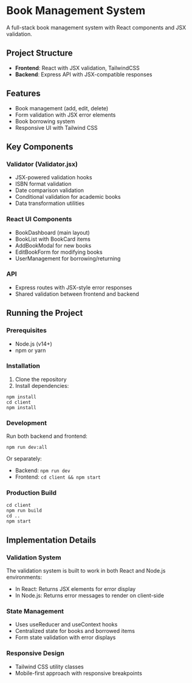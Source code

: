 # Book Management System

A full-stack book management system with React components and JSX validation.

## Project Structure

- **Frontend**: React with JSX validation, TailwindCSS
- **Backend**: Express API with JSX-compatible responses

## Features

- Book management (add, edit, delete)
- Form validation with JSX error elements
- Book borrowing system
- Responsive UI with Tailwind CSS

## Key Components

### Validator (Validator.jsx)

- JSX-powered validation hooks
- ISBN format validation
- Date comparison validation
- Conditional validation for academic books
- Data transformation utilities

### React UI Components

- BookDashboard (main layout)
- BookList with BookCard items
- AddBookModal for new books
- EditBookForm for modifying books
- UserManagement for borrowing/returning

### API

- Express routes with JSX-style error responses
- Shared validation between frontend and backend

## Running the Project

### Prerequisites

- Node.js (v14+)
- npm or yarn

### Installation

1. Clone the repository
2. Install dependencies:

```
npm install
cd client
npm install
```

### Development

Run both backend and frontend:

```
npm run dev:all
```

Or separately:

- Backend: `npm run dev`
- Frontend: `cd client && npm start`

### Production Build

```
cd client
npm run build
cd ..
npm start
```

## Implementation Details

### Validation System

The validation system is built to work in both React and Node.js environments:

- In React: Returns JSX elements for error display
- In Node.js: Returns error messages to render on client-side

### State Management

- Uses useReducer and useContext hooks
- Centralized state for books and borrowed items
- Form state validation with error displays

### Responsive Design

- Tailwind CSS utility classes
- Mobile-first approach with responsive breakpoints 